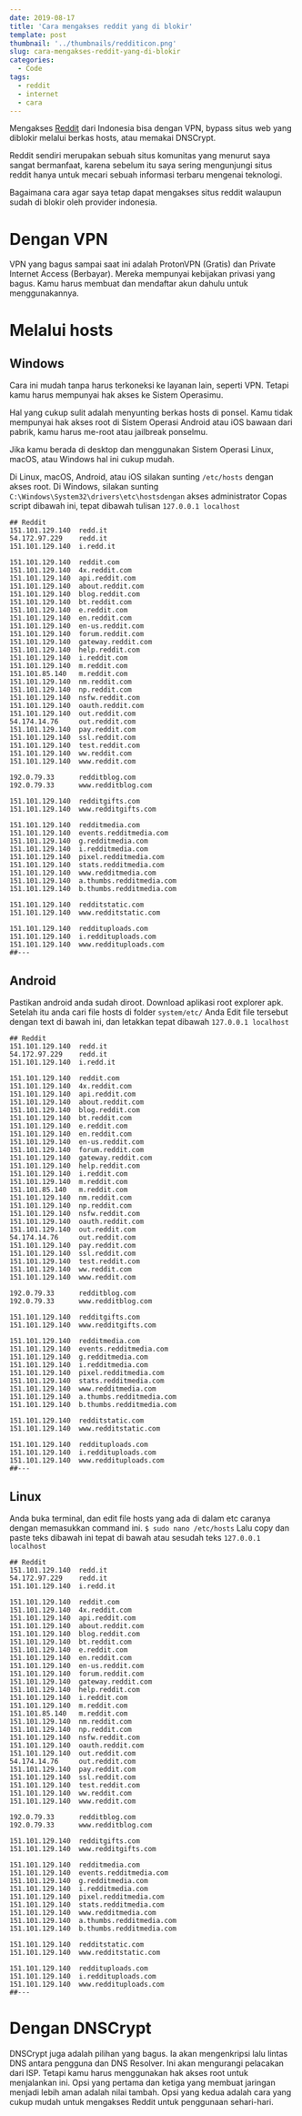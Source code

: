 ```yaml
---
date: 2019-08-17
title: 'Cara mengakses reddit yang di blokir'
template: post
thumbnail: '../thumbnails/redditicon.png'
slug: cara-mengakses-reddit-yang-di-blokir
categories:
  - Code
tags:
  - reddit
  - internet
  - cara
---
```


Mengakses [Reddit](https://www.reddit.com/) dari Indonesia bisa dengan VPN, bypass situs web yang diblokir melalui berkas hosts, atau memakai DNSCrypt.

Reddit sendiri merupakan sebuah situs komunitas yang menurut saya sangat bermanfaat, karena sebelum itu saya sering mengunjungi situs reddit hanya untuk mecari sebuah informasi terbaru mengenai teknologi.

Bagaimana cara agar saya tetap dapat mengakses situs reddit walaupun sudah di blokir oleh provider indonesia.

# Dengan VPN
VPN yang bagus sampai saat ini adalah ProtonVPN (Gratis) dan Private Internet Access (Berbayar). Mereka mempunyai kebijakan privasi yang bagus. Kamu harus membuat dan mendaftar akun dahulu untuk menggunakannya.

# Melalui hosts

## Windows 
Cara ini mudah tanpa harus terkoneksi ke layanan lain, seperti VPN. Tetapi kamu harus mempunyai hak akses ke Sistem Operasimu.

Hal yang cukup sulit adalah menyunting berkas hosts di ponsel. Kamu tidak mempunyai hak akses root di Sistem Operasi Android atau iOS bawaan dari pabrik, kamu harus me-root atau jailbreak ponselmu.

Jika kamu berada di desktop dan menggunakan Sistem Operasi Linux, macOS, atau Windows hal ini cukup mudah.

Di Linux, macOS, Android, atau iOS silakan sunting `/etc/hosts` dengan akses root.
Di Windows, silakan sunting `C:\Windows\System32\drivers\etc\hostsdengan` akses administrator
Copas script dibawah ini, tepat dibawah tulisan `127.0.0.1 localhost`

```
## Reddit
151.101.129.140  redd.it
54.172.97.229    redd.it
151.101.129.140  i.redd.it

151.101.129.140  reddit.com
151.101.129.140  4x.reddit.com
151.101.129.140  api.reddit.com
151.101.129.140  about.reddit.com
151.101.129.140  blog.reddit.com
151.101.129.140  bt.reddit.com
151.101.129.140  e.reddit.com
151.101.129.140  en.reddit.com
151.101.129.140  en-us.reddit.com
151.101.129.140  forum.reddit.com
151.101.129.140  gateway.reddit.com
151.101.129.140  help.reddit.com
151.101.129.140  i.reddit.com
151.101.129.140  m.reddit.com
151.101.85.140   m.reddit.com
151.101.129.140  nm.reddit.com
151.101.129.140  np.reddit.com
151.101.129.140  nsfw.reddit.com
151.101.129.140  oauth.reddit.com
151.101.129.140  out.reddit.com
54.174.14.76     out.reddit.com
151.101.129.140  pay.reddit.com
151.101.129.140  ssl.reddit.com
151.101.129.140  test.reddit.com
151.101.129.140  ww.reddit.com
151.101.129.140  www.reddit.com

192.0.79.33      redditblog.com
192.0.79.33      www.redditblog.com

151.101.129.140  redditgifts.com
151.101.129.140  www.redditgifts.com

151.101.129.140  redditmedia.com
151.101.129.140  events.redditmedia.com
151.101.129.140  g.redditmedia.com
151.101.129.140  i.redditmedia.com
151.101.129.140  pixel.redditmedia.com
151.101.129.140  stats.redditmedia.com
151.101.129.140  www.redditmedia.com
151.101.129.140  a.thumbs.redditmedia.com
151.101.129.140  b.thumbs.redditmedia.com

151.101.129.140  redditstatic.com
151.101.129.140  www.redditstatic.com

151.101.129.140  reddituploads.com
151.101.129.140  i.reddituploads.com
151.101.129.140  www.reddituploads.com
##---
```
## Android
Pastikan android anda sudah diroot.
Download aplikasi root explorer apk.
Setelah itu anda cari file hosts di folder `system/etc/`
Anda Edit file tersebut dengan text di bawah ini, dan letakkan tepat dibawah `127.0.0.1 localhost`

```
## Reddit
151.101.129.140  redd.it
54.172.97.229    redd.it
151.101.129.140  i.redd.it

151.101.129.140  reddit.com
151.101.129.140  4x.reddit.com
151.101.129.140  api.reddit.com
151.101.129.140  about.reddit.com
151.101.129.140  blog.reddit.com
151.101.129.140  bt.reddit.com
151.101.129.140  e.reddit.com
151.101.129.140  en.reddit.com
151.101.129.140  en-us.reddit.com
151.101.129.140  forum.reddit.com
151.101.129.140  gateway.reddit.com
151.101.129.140  help.reddit.com
151.101.129.140  i.reddit.com
151.101.129.140  m.reddit.com
151.101.85.140   m.reddit.com
151.101.129.140  nm.reddit.com
151.101.129.140  np.reddit.com
151.101.129.140  nsfw.reddit.com
151.101.129.140  oauth.reddit.com
151.101.129.140  out.reddit.com
54.174.14.76     out.reddit.com
151.101.129.140  pay.reddit.com
151.101.129.140  ssl.reddit.com
151.101.129.140  test.reddit.com
151.101.129.140  ww.reddit.com
151.101.129.140  www.reddit.com

192.0.79.33      redditblog.com
192.0.79.33      www.redditblog.com

151.101.129.140  redditgifts.com
151.101.129.140  www.redditgifts.com

151.101.129.140  redditmedia.com
151.101.129.140  events.redditmedia.com
151.101.129.140  g.redditmedia.com
151.101.129.140  i.redditmedia.com
151.101.129.140  pixel.redditmedia.com
151.101.129.140  stats.redditmedia.com
151.101.129.140  www.redditmedia.com
151.101.129.140  a.thumbs.redditmedia.com
151.101.129.140  b.thumbs.redditmedia.com

151.101.129.140  redditstatic.com
151.101.129.140  www.redditstatic.com

151.101.129.140  reddituploads.com
151.101.129.140  i.reddituploads.com
151.101.129.140  www.reddituploads.com
##---
```

## Linux
Anda buka terminal, dan edit file hosts yang ada di dalam etc caranya dengan memasukkan command ini. `$ sudo nano /etc/hosts`
Lalu copy dan paste teks dibawah ini tepat di bawah atau sesudah teks `127.0.0.1 localhost`

```
## Reddit
151.101.129.140  redd.it
54.172.97.229    redd.it
151.101.129.140  i.redd.it

151.101.129.140  reddit.com
151.101.129.140  4x.reddit.com
151.101.129.140  api.reddit.com
151.101.129.140  about.reddit.com
151.101.129.140  blog.reddit.com
151.101.129.140  bt.reddit.com
151.101.129.140  e.reddit.com
151.101.129.140  en.reddit.com
151.101.129.140  en-us.reddit.com
151.101.129.140  forum.reddit.com
151.101.129.140  gateway.reddit.com
151.101.129.140  help.reddit.com
151.101.129.140  i.reddit.com
151.101.129.140  m.reddit.com
151.101.85.140   m.reddit.com
151.101.129.140  nm.reddit.com
151.101.129.140  np.reddit.com
151.101.129.140  nsfw.reddit.com
151.101.129.140  oauth.reddit.com
151.101.129.140  out.reddit.com
54.174.14.76     out.reddit.com
151.101.129.140  pay.reddit.com
151.101.129.140  ssl.reddit.com
151.101.129.140  test.reddit.com
151.101.129.140  ww.reddit.com
151.101.129.140  www.reddit.com

192.0.79.33      redditblog.com
192.0.79.33      www.redditblog.com

151.101.129.140  redditgifts.com
151.101.129.140  www.redditgifts.com

151.101.129.140  redditmedia.com
151.101.129.140  events.redditmedia.com
151.101.129.140  g.redditmedia.com
151.101.129.140  i.redditmedia.com
151.101.129.140  pixel.redditmedia.com
151.101.129.140  stats.redditmedia.com
151.101.129.140  www.redditmedia.com
151.101.129.140  a.thumbs.redditmedia.com
151.101.129.140  b.thumbs.redditmedia.com

151.101.129.140  redditstatic.com
151.101.129.140  www.redditstatic.com

151.101.129.140  reddituploads.com
151.101.129.140  i.reddituploads.com
151.101.129.140  www.reddituploads.com
##---
```

# Dengan DNSCrypt

DNSCrypt juga adalah pilihan yang bagus. Ia akan mengenkripsi lalu lintas DNS antara pengguna dan DNS Resolver. Ini akan mengurangi pelacakan dari ISP. Tetapi kamu harus menggunakan hak akses root untuk menjalankan ini.
Opsi yang pertama dan ketiga yang membuat jaringan menjadi lebih aman adalah nilai tambah. Opsi yang kedua adalah cara yang cukup mudah untuk mengakses Reddit untuk penggunaan sehari-hari.
